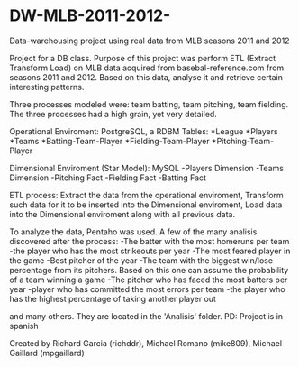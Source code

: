 # DW-MLB-2011-2012-
Data-warehousing project using real data from MLB seasons 2011 and 2012


Project for a DB class. Purpose of this project was perform ETL (Extract Transform Load) on MLB data acquired from basebal-reference.com from seasons 2011 and 2012. Based on this data, analyse it and retrieve certain interesting patterns. 


Three processes modeled were: team batting, team pitching, team fielding.
The three processes had a high grain, yet very detailed.


Operational Enviroment: PostgreSQL, a RDBM
Tables:
  *League
  *Players
  *Teams
  *Batting-Team-Player
  *Fielding-Team-Player
  *Pitching-Team-Player
  
  
Dimensional Enviroment (Star Model): MySQL
  -Players Dimension
  -Teams Dimension
  -Pitching Fact
  -Fielding Fact
  -Batting Fact
  
  
ETL process:
Extract the data from the operational enviroment, Transform such data for it to be inserted into the Dimensional enviroment, Load data into the Dimensional enviroment along with all previous data.


To analyze the data, Pentaho was used.
A few of the many analisis discovered after the process:
-The batter with the most homeruns per team
-the player who has the most strikeouts per year
-The most feared player in the game
-Best pitcher of the year
-The team with the biggest win/lose percentage from its pitchers. Based on this one can assume the probability of a team winning a game
-The pitcher who has faced the most batters per year
-player who has committed the most errors per team
-the player who has the highest percentage of taking another player out


and many others. They are located in the 'Analisis' folder.
PD: Project is in spanish


Created by Richard Garcia (richddr), Michael Romano (mike809), Michael Gaillard (mpgaillard)
